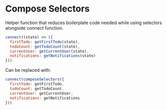 # Compose Selectors

Helper function that reduces boilerplate code needed while using selectors alongside 
connect function.

```js
connect((state) => ({
  firstTodo: getFirstTodo(state),
  todoCount: getTodoCount(state),
  currentUser: getCurrentUser(state),
  notifications: getNotifications(state)
}))
```
Can be replaced with:
```js
connect(composeSelectors({
  firstTodo: getFirstTodo,
  todoCount: getTodoCount,
  currentUser: getCurrentUser,
  notifications: getNotifications
}))
```
